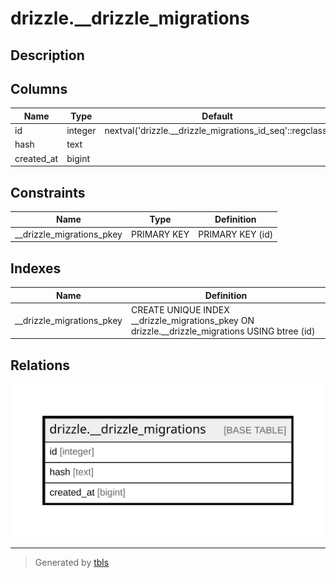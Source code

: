# drizzle.__drizzle_migrations

## Description

## Columns

| Name | Type | Default | Nullable | Children | Parents | Comment |
| ---- | ---- | ------- | -------- | -------- | ------- | ------- |
| id | integer | nextval('drizzle.__drizzle_migrations_id_seq'::regclass) | false |  |  |  |
| hash | text |  | false |  |  |  |
| created_at | bigint |  | true |  |  |  |

## Constraints

| Name | Type | Definition |
| ---- | ---- | ---------- |
| __drizzle_migrations_pkey | PRIMARY KEY | PRIMARY KEY (id) |

## Indexes

| Name | Definition |
| ---- | ---------- |
| __drizzle_migrations_pkey | CREATE UNIQUE INDEX __drizzle_migrations_pkey ON drizzle.__drizzle_migrations USING btree (id) |

## Relations

![er](drizzle.__drizzle_migrations.svg)

---

> Generated by [tbls](https://github.com/k1LoW/tbls)
